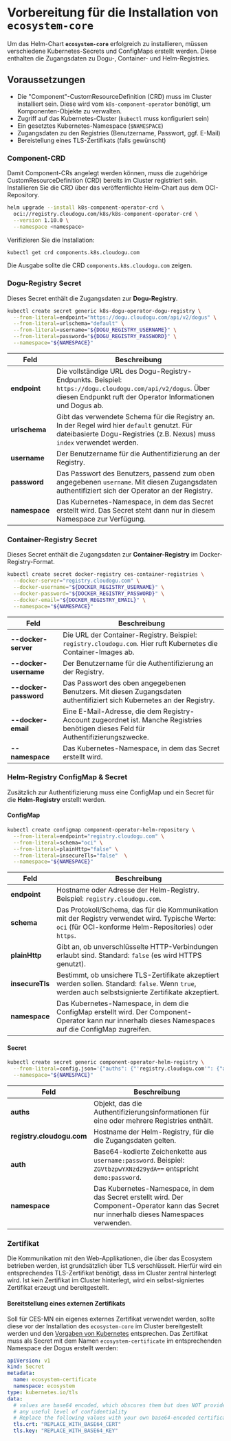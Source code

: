 # Vorbereitung für die Installation von `ecosystem-core`

Um das Helm-Chart **`ecosystem-core`** erfolgreich zu installieren, müssen verschiedene Kubernetes-Secrets und ConfigMaps erstellt werden. 
Diese enthalten die Zugangsdaten zu Dogu-, Container- und Helm-Registries.

## Voraussetzungen

- Die "Component"-CustomResourceDefinition (CRD) muss im Cluster installiert sein.
  Diese wird vom `k8s-component-operator` benötigt, um Komponenten-Objekte zu verwalten.
- Zugriff auf das Kubernetes-Cluster (`kubectl` muss konfiguriert sein)
- Ein gesetztes Kubernetes-Namespace (`$NAMESPACE`)
- Zugangsdaten zu den Registries (Benutzername, Passwort, ggf. E-Mail)
- Bereistellung eines TLS-Zertifikats (falls gewünscht)

### Component-CRD

Damit Component-CRs angelegt werden können, muss die zugehörige CustomResourceDefinition (CRD) bereits im Cluster registriert sein.
Installieren Sie die CRD über das veröffentlichte Helm-Chart aus dem OCI-Repository.
```bash
helm upgrade --install k8s-component-operator-crd \
  oci://registry.cloudogu.com/k8s/k8s-component-operator-crd \
  --version 1.10.0 \
  --namespace <namespace>
```

Verifizieren Sie die Installation:
```bash
kubectl get crd components.k8s.cloudogu.com
```
Die Ausgabe sollte die CRD `components.k8s.cloudogu.com` zeigen.

### Dogu-Registry Secret

Dieses Secret enthält die Zugangsdaten zur **Dogu-Registry**.

```bash
kubectl create secret generic k8s-dogu-operator-dogu-registry \
  --from-literal=endpoint="https://dogu.cloudogu.com/api/v2/dogus" \
  --from-literal=urlschema="default" \
  --from-literal=username="${DOGU_REGISTRY_USERNAME}" \
  --from-literal=password="${DOGU_REGISTRY_PASSWORD}" \
  --namespace="${NAMESPACE}"
```

| Feld          | Beschreibung                                                                                                                                                            |
| ------------- |-------------------------------------------------------------------------------------------------------------------------------------------------------------------------|
| **endpoint**  | Die vollständige URL des Dogu-Registry-Endpunkts. Beispiel: `https://dogu.cloudogu.com/api/v2/dogus`. Über diesen Endpunkt ruft der Operator Informationen und Dogus ab. |
| **urlschema** | Gibt das verwendete Schema für die Registry an. In der Regel wird hier `default` genutzt. Für dateibasierte Dogu-Registries (z.B. Nexus) muss `index` verwendet werden. |
| **username**  | Der Benutzername für die Authentifizierung an der Registry.                                    |
| **password**  | Das Passwort des Benutzers, passend zum oben angegebenen `username`. Mit diesen Zugangsdaten authentifiziert sich der Operator an der Registry.                         |
| **namespace** | Das Kubernetes-Namespace, in dem das Secret erstellt wird. Das Secret steht dann nur in diesem Namespace zur Verfügung.                                                 |


### Container-Registry Secret

Dieses Secret enthält die Zugangsdaten zur **Container-Registry** im Docker-Registry-Format.

```bash
kubectl create secret docker-registry ces-container-registries \
  --docker-server="registry.cloudogu.com" \
  --docker-username="${DOCKER_REGISTRY_USERNAME}" \
  --docker-password="${DOCKER_REGISTRY_PASSWORD}" \
  --docker-email="${DOCKER_REGISTRY_EMAIL}" \
  --namespace="${NAMESPACE}"
```

| Feld                  | Beschreibung                                                                                                                        |
| --------------------- |-------------------------------------------------------------------------------------------------------------------------------------|
| **--docker-server**   | Die URL der Container-Registry. Beispiel: `registry.cloudogu.com`. Hier ruft Kubernetes die Container-Images ab.                    |
| **--docker-username** | Der Benutzername für die Authentifizierung an der Registry.                                                                         |
| **--docker-password** | Das Passwort des oben angegebenen Benutzers. Mit diesen Zugangsdaten authentifiziert sich Kubernetes an der Registry.               |
| **--docker-email**    | Eine E-Mail-Adresse, die dem Registry-Account zugeordnet ist. Manche Registries benötigen dieses Feld für Authentifizierungszwecke. |
| **--namespace**       | Das Kubernetes-Namespace, in dem das Secret erstellt wird.                                                                          |


### Helm-Registry ConfigMap & Secret

Zusätzlich zur Authentifizierung muss eine ConfigMap und ein Secret für die **Helm-Registry** erstellt werden.

#### ConfigMap

```bash
kubectl create configmap component-operator-helm-repository \
  --from-literal=endpoint="registry.cloudogu.com" \
  --from-literal=schema="oci" \
  --from-literal=plainHttp="false" \
  --from-literal=insecureTls="false"  \
  --namespace="${NAMESPACE}"
```

| Feld            | Beschreibung                                                                                                                                              |
| --------------- |-----------------------------------------------------------------------------------------------------------------------------------------------------------|
| **endpoint**    | Hostname oder Adresse der Helm-Registry. Beispiel: `registry.cloudogu.com`.                                                                               |
| **schema**      | Das Protokoll/Schema, das für die Kommunikation mit der Registry verwendet wird. Typische Werte: `oci` (für OCI-konforme Helm-Repositories) oder `https`. |
| **plainHttp**   | Gibt an, ob unverschlüsselte HTTP-Verbindungen erlaubt sind. Standard: `false` (es wird HTTPS genutzt).                                                   |
| **insecureTls** | Bestimmt, ob unsichere TLS-Zertifikate akzeptiert werden sollen. Standard: `false`. Wenn `true`, werden auch selbstsignierte Zertifikate akzeptiert.      |
| **namespace**   | Das Kubernetes-Namespace, in dem die ConfigMap erstellt wird. Der Component-Operator kann nur innerhalb dieses Namespaces auf die ConfigMap zugreifen.    |


#### Secret

```bash
kubectl create secret generic component-operator-helm-registry \
  --from-literal=config.json='{"auths": {"'registry.cloudogu.com'": {"auth": "'$(echo -n "${HELM_REGISTRY_USERNAME}:${HELM_REGISTRY_PASSWORD}" | base64)'"}}}' \
  --namespace="${NAMESPACE}"
```

| Feld                      | Beschreibung                                                                                                                                 |
| ------------------------- | -------------------------------------------------------------------------------------------------------------------------------------------- |
| **auths**                 | Objekt, das die Authentifizierungsinformationen für eine oder mehrere Registries enthält.                                                    |
| **registry.cloudogu.com** | Hostname der Helm-Registry, für die die Zugangsdaten gelten.                                                                                 |
| **auth**                  | Base64-kodierte Zeichenkette aus `username:password`. Beispiel: `ZGVtbzpwYXNzd29ydA==` entspricht `demo:password`.                           |
| **namespace**             | Das Kubernetes-Namespace, in dem das Secret erstellt wird. Der Component-Operator kann das Secret nur innerhalb dieses Namespaces verwenden. |

### Zertifikat

Die Kommunikation mit den Web-Applikationen, die über das Ecosystem betrieben werden, ist grundsätzlich über TLS verschlüsselt.
Hierfür wird ein entsprechendes TLS-Zertifikat benötigt, dass im Cluster zentral hinterlegt wird. Ist kein Zertifikat im Cluster hinterlegt,
wird ein selbst-signiertes Zertifikat erzeugt und bereitgestellt.

#### Bereitstellung eines externen Zertifikats

Soll für CES-MN ein eigenes externes Zertifikat verwendet werden, sollte diese vor der Installation des `ecosystem-core`
im Cluster bereitgestellt werden und den [Vorgaben von Kubernetes](https://kubernetes.io/docs/concepts/configuration/secret/#tls-secrets) entsprechen. 
Das Zertifikat muss als Secret mit dem Namen `ecosystem-certificate` im entsprechenden Namespace der Dogus erstellt werden:

```yaml
apiVersion: v1
kind: Secret
metadata:
  name: ecosystem-certificate
  namespace: ecosystem
type: kubernetes.io/tls
data:
  # values are base64 encoded, which obscures them but does NOT provide
  # any useful level of confidentiality
  # Replace the following values with your own base64-encoded certificate and key.
  tls.crt: "REPLACE_WITH_BASE64_CERT" 
  tls.key: "REPLACE_WITH_BASE64_KEY"
```

